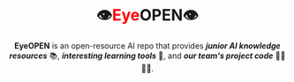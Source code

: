 <div align="center">
  
# 👁️<span style="color:red">Eye</span>OPEN👁️

**EyeOPEN** is an open-resource AI repo that provides ***junior AI knowledge resources*** 📚, ***interesting learning tools*** 🧰, and ***our team's project code*** 👩‍💻👨‍💻.






</div>
